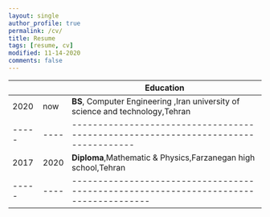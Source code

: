 ```yaml
---
layout: single
author_profile: true
permalink: /cv/
title: Resume
tags: [resume, cv]
modified: 11-14-2020
comments: false
---
```




|     |    |**Education**                                                               |
|-----|----|----------------------------------------------------------------------------------|
|2020 |now| **BS**, Computer Engineering ,Iran university of science and technology,Tehran
|-----|----|----------------------------------------------------------------------------------|
|2017 |2020| **Diploma**,Mathematic & Physics,Farzanegan high school,Tehran
|-----|----|-------------------------------------------------------------------------------------|
